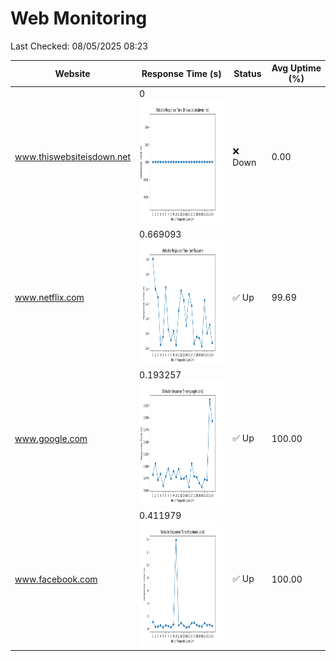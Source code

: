 # Web Monitoring

Last Checked: 08/05/2025 08:23

| Website | Response Time (s) | Status | Avg Uptime (%) |
|---------|-------------------|--------|----------------|
| www.thiswebsiteisdown.net | 0 <br> <img src="graph/thiswebsiteisdown.net.png" alt="Graph" width="200" height="200">  | ❌ Down | 0.00 |
| www.netflix.com | 0.669093 <br> <img src="graph/netflix.com.png" alt="Graph" width="200" height="200">  | ✅ Up | 99.69 |
| www.google.com | 0.193257 <br> <img src="graph/google.com.png" alt="Graph" width="200" height="200">  | ✅ Up | 100.00 |
| www.facebook.com | 0.411979 <br> <img src="graph/facebook.com.png" alt="Graph" width="200" height="200">  | ✅ Up | 100.00 |
